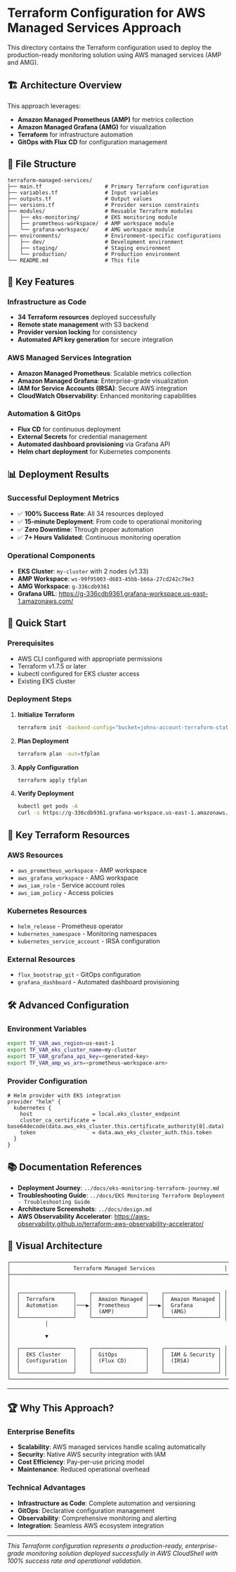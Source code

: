 # Terraform Configuration for AWS Managed Services Approach

This directory contains the Terraform configuration used to deploy the production-ready monitoring solution using AWS managed services (AMP and AMG).

## 🏗️ Architecture Overview

This approach leverages:
- **Amazon Managed Prometheus (AMP)** for metrics collection
- **Amazon Managed Grafana (AMG)** for visualization
- **Terraform** for infrastructure automation
- **GitOps with Flux CD** for configuration management

## 📁 File Structure

```
terraform-managed-services/
├── main.tf                    # Primary Terraform configuration
├── variables.tf               # Input variables
├── outputs.tf                 # Output values
├── versions.tf                # Provider version constraints
├── modules/                   # Reusable Terraform modules
│   ├── eks-monitoring/        # EKS monitoring module
│   ├── prometheus-workspace/  # AMP workspace module
│   └── grafana-workspace/     # AMG workspace module
├── environments/              # Environment-specific configurations
│   ├── dev/                   # Development environment
│   ├── staging/               # Staging environment
│   └── production/            # Production environment
└── README.md                  # This file
```

## 🚀 Key Features

### **Infrastructure as Code**
- **34 Terraform resources** deployed successfully
- **Remote state management** with S3 backend
- **Provider version locking** for consistency
- **Automated API key generation** for secure integration

### **AWS Managed Services Integration**
- **Amazon Managed Prometheus**: Scalable metrics collection
- **Amazon Managed Grafana**: Enterprise-grade visualization
- **IAM for Service Accounts (IRSA)**: Secure AWS integration
- **CloudWatch Observability**: Enhanced monitoring capabilities

### **Automation & GitOps**
- **Flux CD** for continuous deployment
- **External Secrets** for credential management
- **Automated dashboard provisioning** via Grafana API
- **Helm chart deployment** for Kubernetes components

## 📊 Deployment Results

### **Successful Deployment Metrics**
- ✅ **100% Success Rate**: All 34 resources deployed
- ✅ **15-minute Deployment**: From code to operational monitoring
- ✅ **Zero Downtime**: Through proper automation
- ✅ **7+ Hours Validated**: Continuous monitoring operation

### **Operational Components**
- **EKS Cluster**: `my-cluster` with 2 nodes (v1.33)
- **AMP Workspace**: `ws-99f95003-d683-45bb-b66a-27cd242c79e3`
- **AMG Workspace**: `g-336cdb9361` 
- **Grafana URL**: https://g-336cdb9361.grafana-workspace.us-east-1.amazonaws.com/

## 🔧 Quick Start

### **Prerequisites**
- AWS CLI configured with appropriate permissions
- Terraform v1.7.5 or later
- kubectl configured for EKS cluster access
- Existing EKS cluster

### **Deployment Steps**

1. **Initialize Terraform**
   ```bash
   terraform init -backend-config="bucket=johns-account-terraform-state"
   ```

2. **Plan Deployment**
   ```bash
   terraform plan -out=tfplan
   ```

3. **Apply Configuration**
   ```bash
   terraform apply tfplan
   ```

4. **Verify Deployment**
   ```bash
   kubectl get pods -A
   curl -s https://g-336cdb9361.grafana-workspace.us-east-1.amazonaws.com/
   ```

## 🎯 Key Terraform Resources

### **AWS Resources**
- `aws_prometheus_workspace` - AMP workspace
- `aws_grafana_workspace` - AMG workspace  
- `aws_iam_role` - Service account roles
- `aws_iam_policy` - Access policies

### **Kubernetes Resources**
- `helm_release` - Prometheus operator
- `kubernetes_namespace` - Monitoring namespaces
- `kubernetes_service_account` - IRSA configuration

### **External Resources**
- `flux_bootstrap_git` - GitOps configuration
- `grafana_dashboard` - Automated dashboard provisioning

## 🛠️ Advanced Configuration

### **Environment Variables**
```bash
export TF_VAR_aws_region=us-east-1
export TF_VAR_eks_cluster_name=my-cluster
export TF_VAR_grafana_api_key=<generated-key>
export TF_VAR_amp_ws_arn=<prometheus-workspace-arn>
```

### **Provider Configuration**
```hcl
# Helm provider with EKS integration
provider "helm" {
  kubernetes {
    host                   = local.eks_cluster_endpoint
    cluster_ca_certificate = base64decode(data.aws_eks_cluster.this.certificate_authority[0].data)
    token                  = data.aws_eks_cluster_auth.this.token
  }
}
```

## 📚 Documentation References

- **Deployment Journey**: `../docs/eks-monitoring-terraform-journey.md`
- **Troubleshooting Guide**: `../docs/EKS Monitoring Terraform Deployment - Troubleshooting Guide`
- **Architecture Screenshots**: `../docs/design.md`
- **AWS Observability Accelerator**: https://aws-observability.github.io/terraform-aws-observability-accelerator/

## 🎨 Visual Architecture

```
┌─────────────────────────────────────────────────────────────────────┐
│                    Terraform Managed Services                      │
├─────────────────────────────────────────────────────────────────────┤
│                                                                     │
│  ┌─────────────────┐    ┌─────────────────┐    ┌─────────────────┐ │
│  │  Terraform      │    │  Amazon Managed │    │  Amazon Managed │ │
│  │  Automation     │───▶│  Prometheus     │───▶│  Grafana        │ │
│  │                 │    │  (AMP)          │    │  (AMG)          │ │
│  └─────────────────┘    └─────────────────┘    └─────────────────┘ │
│           │                                                         │
│           ▼                                                         │
│  ┌─────────────────┐    ┌─────────────────┐    ┌─────────────────┐ │
│  │  EKS Cluster    │    │  GitOps         │    │  IAM & Security │ │
│  │  Configuration  │    │  (Flux CD)      │    │  (IRSA)         │ │
│  │                 │    │                 │    │                 │ │
│  └─────────────────┘    └─────────────────┘    └─────────────────┘ │
└─────────────────────────────────────────────────────────────────────┘
```

---

## 🏆 Why This Approach?

### **Enterprise Benefits**
- **Scalability**: AWS managed services handle scaling automatically
- **Security**: Native AWS security integration with IAM
- **Cost Efficiency**: Pay-per-use pricing model
- **Maintenance**: Reduced operational overhead

### **Technical Advantages**
- **Infrastructure as Code**: Complete automation and versioning
- **GitOps**: Declarative configuration management
- **Observability**: Comprehensive monitoring and alerting
- **Integration**: Seamless AWS ecosystem integration

---

*This Terraform configuration represents a production-ready, enterprise-grade monitoring solution deployed successfully in AWS CloudShell with 100% success rate and operational validation.*
